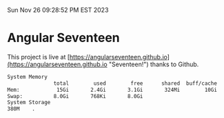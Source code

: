 Sun Nov 26 09:28:52 PM EST 2023

# Angular Seventeen


This project is live at [https://angularseventeen.github.io](https://angularseventeen.github.io "Seventeen!") thanks to Github.

```bash
System Memory
               total        used        free      shared  buff/cache   available
Mem:            15Gi       2.4Gi       3.1Gi       324Mi        10Gi        12Gi
Swap:          8.0Gi       768Ki       8.0Gi
System Storage
380M	.
```
